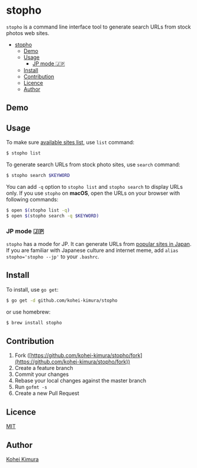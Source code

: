 # stopho

`stopho` is a command line interface tool to generate search URLs from stock photos web sites.

<!-- TOC -->

- [stopho](#stopho)
  - [Demo](#demo)
  - [Usage](#usage)
    - [JP mode :jp:](#jp-mode-jp)
  - [Install](#install)
  - [Contribution](#contribution)
  - [Licence](#licence)
  - [Author](#author)

<!-- /TOC -->

## Demo

## Usage
To make sure [available sites list](config/sites.yml), use `list` command:

```bash
$ stopho list
```

To generate search URLs from stock photo sites, use `search` command:

```bash
$ stopho search $KEYWORD
```

You can add `-q` option to `stopho list` and `stopho search` to display URLs only. If you use `stopho` on **macOS**, open the URLs on your browser with following commands:

```bash
$ open $(stopho list -q)
$ open $(stopho search -q $KEYWORD)
```

### JP mode :jp:
`stopho` has a mode for JP. It can generate URLs from [popular sites in Japan](config/sitesjp.yml). If you are familiar with Japanese culture and internet meme, add `alias stopho='stopho --jp'` to your `.bashrc`.

## Install

To install, use `go get`:

```bash
$ go get -d github.com/kohei-kimura/stopho
```

or use homebrew:

```bash
$ brew install stopho
```

## Contribution

1. Fork ([https://github.com/kohei-kimura/stopho/fork](https://github.com/kohei-kimura/stopho/fork))
1. Create a feature branch
1. Commit your changes
1. Rebase your local changes against the master branch
1. Run `gofmt -s`
1. Create a new Pull Request

## Licence

[MIT](https://choosealicense.com/licenses/mit/)

## Author

[Kohei Kimura](https://kohei-kimura.github.io)

